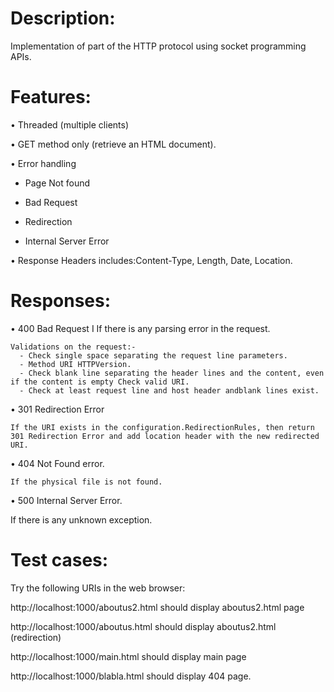 # Description:
Implementation of part of the HTTP protocol using socket programming APIs.
# Features:
 •	Threaded (multiple clients)
 
 •	GET method only (retrieve an HTML document).
 
 •	Error handling
 
 
   - Page Not found
   
   
   - 	Bad Request
   
   
   - Redirection
   
   
   - Internal Server Error
   
   
 •	Response Headers includes:Content-Type, Length, Date,	Location.
# Responses:
 •	400 Bad Request
    I If there is any parsing error in the request.

    Validations on the request:-
      -	Check single space separating the request line parameters.
      -	Method URI HTTPVersion.
      -	Check blank line separating the header lines and the content, even if the content is empty Check valid URI.
      -	Check at least request line and host header andblank lines exist.
      
 •	301 Redirection Error
 
    If the URI exists in the configuration.RedirectionRules, then return 301 Redirection Error and add location header with the new redirected URI.
    
 •	404 Not Found error.
 
    If the physical file is not found.
    
•	500 Internal Server Error.

   If there is any unknown exception.
   
# Test cases:
Try the following URIs in the web browser:

http://localhost:1000/aboutus2.html
should display aboutus2.html page

http://localhost:1000/aboutus.html
should display aboutus2.html (redirection)

http://localhost:1000/main.html
should display main page

http://localhost:1000/blabla.html
should display 404 page.






